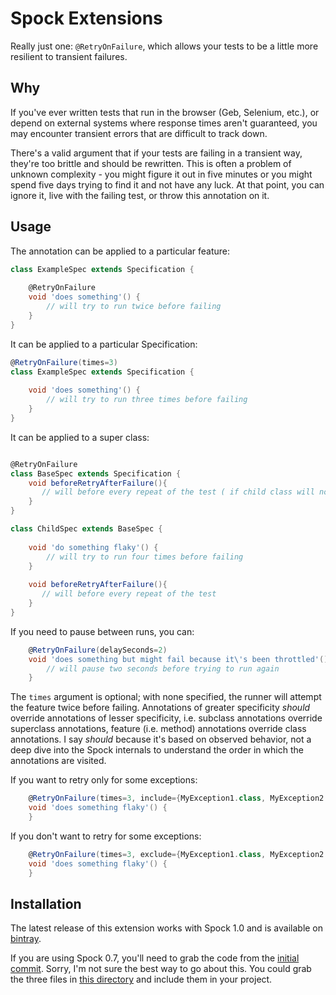 # Spock Extensions

Really just one: `@RetryOnFailure`, which allows your tests to be a little more resilient to transient failures.

## Why
If you've ever written tests that run in the browser (Geb, Selenium, etc.), or depend on external systems where response times aren't guaranteed, you may encounter transient errors that are difficult to track down.

There's a valid argument that if your tests are failing in a transient way, they're too brittle and should be rewritten. This is often a problem of unknown complexity - you might figure it out in five minutes or you might spend five days trying to find it and not have any luck. At that point, you can ignore it, live with the failing test, or throw this annotation on it.

## Usage

The annotation can be applied to a particular feature:
```groovy
class ExampleSpec extends Specification {
	
	@RetryOnFailure
	void 'does something'() {
		// will try to run twice before failing
	}
}
```

It can be applied to a particular Specification:

```groovy
@RetryOnFailure(times=3)
class ExampleSpec extends Specification {
	
	void 'does something'() {
		// will try to run three times before failing
	}
}
```

It can be applied to a super class:
```groovy

@RetryOnFailure
class BaseSpec extends Specification {
    void beforeRetryAfterFailure(){
       // will before every repeat of the test ( if child class will not override it )
    }
}

class ChildSpec extends BaseSpec {
	
	void 'do something flaky'() {
		// will try to run four times before failing
	}
	
	void beforeRetryAfterFailure(){
	   // will before every repeat of the test
	}
}
```

If you need to pause between runs, you can:
```groovy
    @RetryOnFailure(delaySeconds=2)
    void 'does something but might fail because it\'s been throttled'() {
        // will pause two seconds before trying to run again
    }
```

The `times` argument is optional; with none specified, the runner will attempt the feature twice before failing. Annotations of greater specificity *should* override annotations of lesser specificity, i.e. subclass annotations override superclass annotations, feature (i.e. method) annotations override class annotations. I say *should* because it's based on observed behavior, not a deep dive into the Spock internals to understand the order in which the annotations are visited.

If you want to retry only for some exceptions:
```groovy
    @RetryOnFailure(times=3, include={MyException1.class, MyException2.class})
    void 'does something flaky'() {
    }
```

If you don't want to retry for some exceptions:
```groovy
    @RetryOnFailure(times=3, exclude={MyException1.class, MyException2.class})
    void 'does something flaky'() {
    }
```

## Installation
The latest release of this extension works with Spock 1.0 and is available on [bintray](https://bintray.com/anotherchrisberry/spock-retry/spock-retry).

If you are using Spock 0.7, you'll need to grab the code from the [initial commit](https://github.com/anotherchrisberry/spock-retry/tree/e3135038fb796b2c44efda3adc29970dc40b09d5). Sorry, I'm not sure the best way to go about this. You could grab the three files in [this directory](https://github.com/anotherchrisberry/spock-retry/tree/e3135038fb796b2c44efda3adc29970dc40b09d5/src/main/groovy/com/anotherchrisberry/spock/extensions/retry) and include them in your project.


  